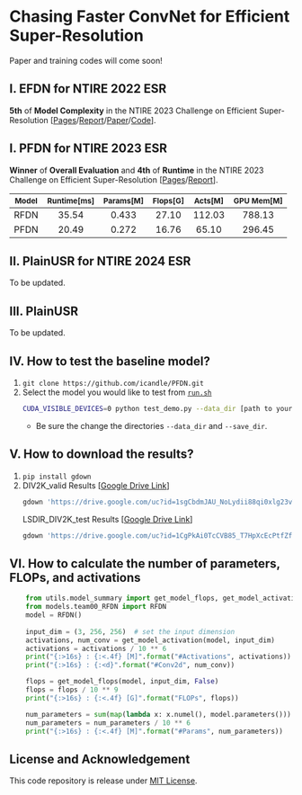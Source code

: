 
# Chasing Faster ConvNet for Efficient Super-Resolution
Paper and training codes will come soon!

## I. EFDN for NTIRE 2022 ESR

**5th** of **Model Complexity** in the NTIRE 2023 Challenge on Efficient Super-Resolution [[Pages](https://cvlai.net/ntire/2022/)/[Report](https://openaccess.thecvf.com/content/CVPR2022W/NTIRE/papers/Li_NTIRE_2022_Challenge_on_Efficient_Super-Resolution_Methods_and_Results_CVPRW_2022_paper.pdf)/[Paper](https://arxiv.org/pdf/2204.08759.pdf)/[Code](https://github.com/icandle/EFDN)].

## I. PFDN for NTIRE 2023 ESR

**Winner** of **Overall Evaluation** and **4th** of **Runtime** in the NTIRE 2023 Challenge on Efficient Super-Resolution [[Pages](https://cvlai.net/ntire/2023/)/[Report](https://openaccess.thecvf.com/content/CVPR2023W/NTIRE/papers/Li_NTIRE_2023_Challenge_on_Efficient_Super-Resolution_Methods_and_Results_CVPRW_2023_paper.pdf)].

| <sub> Model </sub> | <sub> Runtime[ms] </sub> | <sub> Params[M] </sub> | <sub> Flops[G] </sub> |  <sub> Acts[M] </sub> | <sub> GPU Mem[M] </sub> |
|  :----:  | :----:  |  :----:  | :----:  |  :----:  | :----:  |
|  RFDN  | 35.54  |  0.433  | 27.10  |  112.03  | 788.13  |
|  PFDN  | 20.49  |  0.272  | 16.76  |  65.10  | 296.45  |

## II. PlainUSR for NTIRE 2024 ESR

To be updated.

## III. PlainUSR 

To be updated.

## IV. How to test the baseline model?

1. `git clone https://github.com/icandle/PFDN.git`
2. Select the model you would like to test from [`run.sh`](./run.sh)
    ```bash
    CUDA_VISIBLE_DEVICES=0 python test_demo.py --data_dir [path to your data dir] --save_dir [path to your save dir] --model_id 8
    ```
    - Be sure the change the directories `--data_dir` and `--save_dir`.

## V. How to download the results?

1. `pip install gdown`
2. DIV2K_valid Results [[Google Drive Link](https://drive.google.com/file/d/1sgCbdmJAU_NoLydii88qi0xlg23vTVdB/view?usp=share_link)]
    ```bash
    gdown 'https://drive.google.com/uc?id=1sgCbdmJAU_NoLydii88qi0xlg23vTVdB'
    ```
    LSDIR_DIV2K_test Results [[Google Drive Link](https://drive.google.com/file/d/1CgPkAi0TcCVB85_T7HpXcEcPtfZfQWtl/view?usp=share_link)]
    ```bash
    gdown 'https://drive.google.com/uc?id=1CgPkAi0TcCVB85_T7HpXcEcPtfZfQWtl'
    ```

## VI. How to calculate the number of parameters, FLOPs, and activations

```python
    from utils.model_summary import get_model_flops, get_model_activation
    from models.team00_RFDN import RFDN
    model = RFDN()
    
    input_dim = (3, 256, 256)  # set the input dimension
    activations, num_conv = get_model_activation(model, input_dim)
    activations = activations / 10 ** 6
    print("{:>16s} : {:<.4f} [M]".format("#Activations", activations))
    print("{:>16s} : {:<d}".format("#Conv2d", num_conv))

    flops = get_model_flops(model, input_dim, False)
    flops = flops / 10 ** 9
    print("{:>16s} : {:<.4f} [G]".format("FLOPs", flops))

    num_parameters = sum(map(lambda x: x.numel(), model.parameters()))
    num_parameters = num_parameters / 10 ** 6
    print("{:>16s} : {:<.4f} [M]".format("#Params", num_parameters))
```

## License and Acknowledgement
This code repository is release under [MIT License](LICENSE). 
